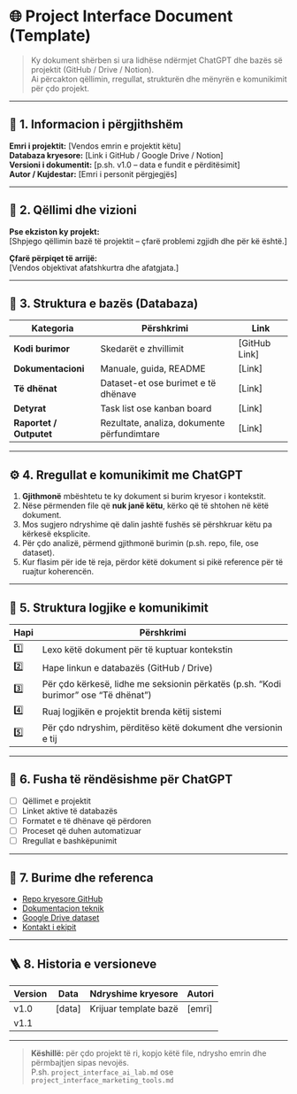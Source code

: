 # 🌐 Project Interface Document (Template)

> Ky dokument shërben si ura lidhëse ndërmjet ChatGPT dhe bazës së projektit (GitHub / Drive / Notion).  
> Ai përcakton qëllimin, rregullat, strukturën dhe mënyrën e komunikimit për çdo projekt.

---

## 🧭 1. Informacion i përgjithshëm

**Emri i projektit:** [Vendos emrin e projektit këtu]  
**Databaza kryesore:** [Link i GitHub / Google Drive / Notion]  
**Versioni i dokumentit:** [p.sh. v1.0 – data e fundit e përditësimit]  
**Autor / Kujdestar:** [Emri i personit përgjegjës]

---

## 🎯 2. Qëllimi dhe vizioni

**Pse ekziston ky projekt:**  
[Shpjego qëllimin bazë të projektit – çfarë problemi zgjidh dhe për kë është.]

**Çfarë përpiqet të arrijë:**  
[Vendos objektivat afatshkurtra dhe afatgjata.]

---

## 🧩 3. Struktura e bazës (Databaza)

| Kategoria | Përshkrimi | Link |
|------------|-------------|------|
| **Kodi burimor** | Skedarët e zhvillimit | [GitHub Link] |
| **Dokumentacioni** | Manuale, guida, README | [Link] |
| **Të dhënat** | Dataset-et ose burimet e të dhënave | [Link] |
| **Detyrat** | Task list ose kanban board | [Link] |
| **Raportet / Outputet** | Rezultate, analiza, dokumente përfundimtare | [Link] |

---

## ⚙️ 4. Rregullat e komunikimit me ChatGPT

1. **Gjithmonë** mbështetu te ky dokument si burim kryesor i kontekstit.  
2. Nëse përmenden file që **nuk janë këtu**, kërko që të shtohen në këtë dokument.  
3. Mos sugjero ndryshime që dalin jashtë fushës së përshkruar këtu pa kërkesë eksplicite.  
4. Për çdo analizë, përmend gjithmonë burimin (p.sh. repo, file, ose dataset).  
5. Kur flasim për ide të reja, përdor këtë dokument si pikë reference për të ruajtur koherencën.

---

## 🧠 5. Struktura logjike e komunikimit

| Hapi | Përshkrimi |
|------|-------------|
| 1️⃣ | Lexo këtë dokument për të kuptuar kontekstin |
| 2️⃣ | Hape linkun e databazës (GitHub / Drive) |
| 3️⃣ | Për çdo kërkesë, lidhe me seksionin përkatës (p.sh. “Kodi burimor” ose “Të dhënat”) |
| 4️⃣ | Ruaj logjikën e projektit brenda këtij sistemi |
| 5️⃣ | Për çdo ndryshim, përditëso këtë dokument dhe versionin e tij |

---

## 🧮 6. Fusha të rëndësishme për ChatGPT

- [ ] Qëllimet e projektit
- [ ] Linket aktive të databazës
- [ ] Formatet e të dhënave që përdoren
- [ ] Proceset që duhen automatizuar
- [ ] Rregullat e bashkëpunimit

---

## 🔗 7. Burime dhe referenca

- [Repo kryesore GitHub]()
- [Dokumentacion teknik]()
- [Google Drive dataset]()
- [Kontakt i ekipit]()

---

## 🪜 8. Historia e versioneve

| Version | Data | Ndryshime kryesore | Autori |
|----------|------|--------------------|--------|
| v1.0 | [data] | Krijuar template bazë | [emri] |
| v1.1 | | | |

---

> **Këshillë:** për çdo projekt të ri, kopjo këtë file, ndrysho emrin dhe përmbajtjen sipas nevojës.  
> P.sh. `project_interface_ai_lab.md` ose `project_interface_marketing_tools.md`

